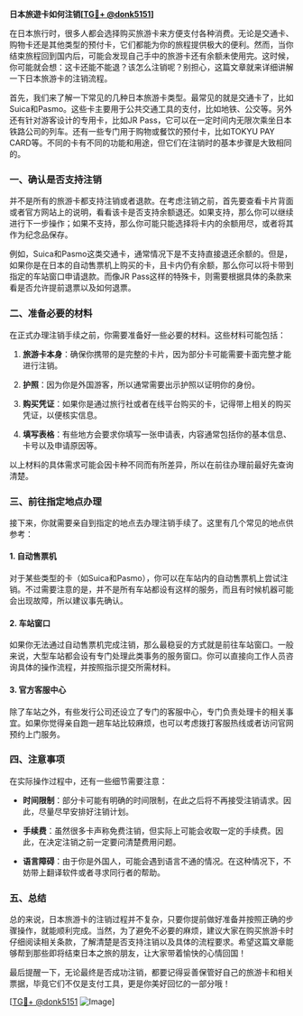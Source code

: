 **日本旅遊卡如何注销[[TG💪+ @donk5151](https://t.me/s/donk5151)]**

在日本旅行时，很多人都会选择购买旅游卡来方便支付各种消费。无论是交通卡、购物卡还是其他类型的预付卡，它们都能为你的旅程提供极大的便利。然而，当你结束旅程回到国内后，可能会发现自己手中的旅游卡还有余额未使用完。这时候，你可能就会想：这卡还能不能退？该怎么注销呢？别担心，这篇文章就来详细讲解一下日本旅游卡的注销流程。

首先，我们来了解一下常见的几种日本旅游卡类型。最常见的就是交通卡了，比如Suica和Pasmo。这些卡主要用于公共交通工具的支付，比如地铁、公交等。另外还有针对游客设计的专用卡，比如JR Pass，它可以在一定时间内无限次乘坐日本铁路公司的列车。还有一些专门用于购物或餐饮的预付卡，比如TOKYU PAY CARD等。不同的卡有不同的功能和用途，但它们在注销时的基本步骤是大致相同的。

### 一、确认是否支持注销

并不是所有的旅游卡都支持注销或者退款。在考虑注销之前，首先要查看卡片背面或者官方网站上的说明，看看该卡是否支持余额退还。如果支持，那么你可以继续进行下一步操作；如果不支持，那么你可能只能选择将卡内的余额用尽，或者将其作为纪念品保存。

例如，Suica和Pasmo这类交通卡，通常情况下是不支持直接退还余额的。但是，如果你是在日本的自动售票机上购买的卡，且卡内仍有余额，那么你可以将卡带到指定的车站窗口申请退款。而像JR Pass这样的特殊卡，则需要根据具体的条款来看是否允许提前退票以及如何退票。

### 二、准备必要的材料

在正式办理注销手续之前，你需要准备好一些必要的材料。这些材料可能包括：

1. **旅游卡本身**：确保你携带的是完整的卡片，因为部分卡可能需要卡面完整才能进行注销。
   
2. **护照**：因为你是外国游客，所以通常需要出示护照以证明你的身份。

3. **购买凭证**：如果你是通过旅行社或者在线平台购买的卡，记得带上相关的购买凭证，以便核实信息。

4. **填写表格**：有些地方会要求你填写一张申请表，内容通常包括你的基本信息、卡号以及申请原因等。

以上材料的具体需求可能会因卡种不同而有所差异，所以在前往办理前最好先查询清楚。

### 三、前往指定地点办理

接下来，你就需要亲自到指定的地点去办理注销手续了。这里有几个常见的地点供参考：

#### 1. 自动售票机

对于某些类型的卡（如Suica和Pasmo），你可以在车站内的自动售票机上尝试注销。不过需要注意的是，并不是所有车站都设有这样的服务，而且有时候机器可能会出现故障，所以建议事先确认。

#### 2. 车站窗口

如果你无法通过自动售票机完成注销，那么最稳妥的方式就是前往车站窗口。一般来说，大型车站都会设有专门处理此类事务的服务窗口。你可以直接向工作人员咨询具体的操作流程，并按照指示提交所需材料。

#### 3. 官方客服中心

除了车站之外，有些发行公司还设立了专门的客服中心，专门负责处理卡的相关事宜。如果你觉得亲自跑一趟车站比较麻烦，也可以考虑拨打客服热线或者访问官网预约上门服务。

### 四、注意事项

在实际操作过程中，还有一些细节需要注意：

- **时间限制**：部分卡可能有明确的时间限制，在此之后将不再接受注销请求。因此，尽量尽早安排好注销计划。
  
- **手续费**：虽然很多卡声称免费注销，但实际上可能会收取一定的手续费。因此，在决定注销之前一定要问清楚费用问题。

- **语言障碍**：由于你是外国人，可能会遇到语言不通的情况。在这种情况下，不妨带上翻译软件或者寻求同行者的帮助。

### 五、总结

总的来说，日本旅游卡的注销过程并不复杂，只要你提前做好准备并按照正确的步骤操作，就能顺利完成。当然，为了避免不必要的麻烦，建议大家在购买旅游卡时仔细阅读相关条款，了解清楚是否支持注销以及具体的流程要求。希望这篇文章能够帮到那些即将结束日本之旅的朋友，让大家带着愉快的心情回国！

最后提醒一下，无论最终是否成功注销，都要记得妥善保管好自己的旅游卡和相关票据，毕竟它们不仅是支付工具，更是你美好回忆的一部分哦！

[[TG💪+ @donk5151](https://t.me/s/donk5151) ![Image](https://i.postimg.cc/rwNCRYN7/Snipaste-2025-04-30-17-27-05.png)]